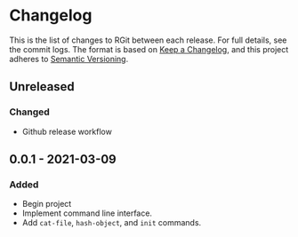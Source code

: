 # Changelog

This is the list of changes to RGit between each release. For full details, see
the commit logs. The format is based on
[Keep a Changelog](https://keepachangelog.com/en/1.0.0/), and this project
adheres to [Semantic Versioning](https://semver.org/spec/v2.0.0.html).

## Unreleased

### Changed

- Github release workflow

## 0.0.1 - 2021-03-09

### Added

- Begin project
- Implement command line interface.
- Add `cat-file`, `hash-object`, and `init` commands.
